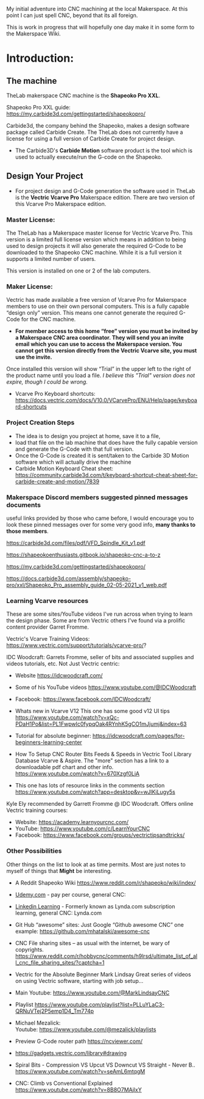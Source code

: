 

My initial adventure into CNC machining at the local Makerspace. At this point I can just spell CNC, beyond  that its all foreign.

This is work in progress that will hopefully one day make it in some form to
the Makerspace Wiki.

# **Introduction:**

## The machine
TheLab makerspace CNC machine is the **Shapeoko Pro XXL**.

Shapeoko Pro XXL guide:  https://my.carbide3d.com/gettingstarted/shapeokopro/

Carbide3d, the company behind the Shapeoko, makes a design software package called Carbide Create. The TheLab does not currently have a license for using a full version of Carbide Create for project design.

- The Carbide3D's **Carbide Motion** software product is the tool which is used to actually execute/run the G-code on the Shapeoko.  

## Design Your Project

- For project design and G-Code generation the software used in TheLab is the **Vectric Vcarve Pro** Makerspace edition. There are two version of this Vcarve Pro Makerspace edition.


 
### Master License:
The TheLab has a Makerspace master license for Vectric Vcarve Pro. This version is a limited full license version which means in addition to being used to design projects it will also generate the required G-Code to be downloaded to the Shapeoko CNC machine. While it is a full version it supports a limited number of users.

This version is installed on one or 2 of the lab computers.
          
### Maker License:
Vectric has made available a free version of Vcarve Pro for Makerspace members to use on their own personal computers. This is a fully capable “design only” version. This means one cannot generate the required G-Code for the CNC machine.

- **For member access to this home “free” version you must be invited by a Makerspace CNC area coordinator. They will send you an invite email which you can use to access the Makerspace version. You cannot get this version directly from the Vectric Vcarve site, you must use the invite.**

Once installed this version will show “Trial” in the upper left to the right of the product name until you load a file. *I believe this "Trial" version does not expire, though I could be wrong.*

- Vcarve Pro Keyboard shortcuts:
https://docs.vectric.com/docs/V10.0/VCarvePro/ENU/Help/page/keyboard-shortcuts

### Project Creation Steps
  - The idea is to design you project at home, save it to a file,
  - load that file on the lab machine that does have the fully capable version and generate the G-Code with that full version.
  - Once the G-Code is created it is sent/taken to the Carbide 3D Motion software which will actually drive the machine
  - Carbide Motion Keyboard Cheat sheet:
https://community.carbide3d.com/t/keyboard-shortcut-cheat-sheet-for-carbide-create-and-motion/7839


### Makerspace Discord members suggested pinned messages documents
useful links provided by those who came before, I would encourage you to look these pinned messages over for some very good info, **many thanks to those members**.

https://carbide3d.com/files/pdf/VFD_Spindle_Kit_v1.pdf

https://shapeokoenthusiasts.gitbook.io/shapeoko-cnc-a-to-z

https://my.carbide3d.com/gettingstarted/shapeokopro/

https://docs.carbide3d.com/assembly/shapeoko-pro/xxl/Shapeoko_Pro_assembly_guide_02-05-2021_v1_web.pdf


### Learning Vcarve resources

These are some sites/YouTube videos I've run across when trying to learn the design phase.
Some are from Vectric others I've found via a prolific content provider Garret Fromme.

Vectric's Vcarve Training Videos:
https://www.vectric.com/support/tutorials/vcarve-pro/?

IDC Woodcraft:  Garrets Fromme, seller of bits and associated supplies and videos tutorials, etc. Not Just Vectric centric:
- Website
https://idcwoodcraft.com/
- Some of his YouTube videos https://www.youtube.com/@IDCWoodcraft
- Facebook: https://www.facebook.com/IDCWoodcraft/

- Whats new in Vcarve V12
This one has some good v12 UI tips  https://www.youtube.com/watch?v=xQc-PDaH1Po&list=PL1FwpwIc0fypqOak4RYnhK5gCO1mJjumj&index=63
- Tutorial for absolute beginner: 
https://idcwoodcraft.com/pages/for-beginners-learning-center
- How To Setup CNC Router Bits Feeds & Speeds in Vectric Tool Library Database Vcarve & Aspire.
The "more" section has a link to a downloadable pdf chart and other info.
https://www.youtube.com/watch?v=670Xzgf0LiA

- This one has lots of resource links in the comments section
https://www.youtube.com/watch?app=desktop&v=wJlKiLugy5s

      
Kyle Ely recommended by Garrett Fromme @ IDC Woodcraft. Offers online Vectric training courses:
- Website: https://academy.learnyourcnc.com/   
- YouTube: https://www.youtube.com/c/LearnYourCNC
- Facebook: https://www.facebook.com/groups/vectrictipsandtricks/

### Other Possibilities
Other things on the list to look at as time permits. Most are just notes to myself of things that **Might** be interesting.

- A Reddit Shapeoko Wiki
  https://www.reddit.com/r/shapeoko/wiki/index/
  
- [Udemy.com](https://www.udemy.com) - pay per course, general CNC:

- [Linkedin Learning](https://www.linkedin.com/learning/) -  Formerly known as Lynda.com subscription learning, general CNC: Lynda.com

- Git Hub “awesome” sites: Just Google “Github awesome CNC”
one example:   https://github.com/mhatalski/awesome-cnc

- CNC File sharing sites – as usual with the internet, be wary of copyrights. https://www.reddit.com/r/hobbycnc/comments/h9lrsd/ultimate_list_of_all_cnc_file_sharing_sites/?captcha=1

- Vectric for the Absolute Beginner Mark Lindsay
Great series of videos on using Vectric software, starting with job setup...
- Main Youtube:    https://www.youtube.com/@MarkLindsayCNC
- Playlist
https://www.youtube.com/playlist?list=PLLuYLaC3-QRNuVTej2P5emp1D4_Tm774p

- Michael Mezalick:  
Youtube:  https://www.youtube.com/@mezalick/playlists

- Preview G-Code router path
https://ncviewer.com/

- https://gadgets.vectric.com/library#drawing

- Spiral Bits - Compression VS Upcut VS Downcut VS Straight - Never B..
https://www.youtube.com/watch?v=seAmL6mtqgM

- CNC: Climb vs Conventional Explained
https://www.youtube.com/watch?v=8B8O7MAjlxY

